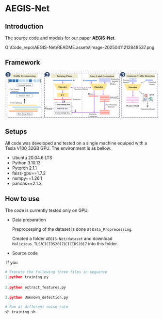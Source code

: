 # AEGIS-Net

## Introduction

The source code and models for our paper **AEGIS-Net**.

G:\Code_repo\AEGIS-Net\README.assets\image-20250411212848537.png

## Framework

![image-20250411212848537](README.assets/image-20250411212848537.png)



## Setups

All code was developed and tested on a single machine equiped with a Tesla V100 32GB GPU. The environment is as bellow:

- Ubuntu 20.04.6 LTS
- Python 3.10.13
- Pytorch 2.1.1
- faiss-gpu==1.7.2
- numpy==1.26.1
- pandas==2.1.3



## How to use

The code is currently tested only on GPU.

- Data preparation

  Preprocessing of the dataset is done at `Data_Proprecessing`.

  Created a folder `AEGIS-Net/dataset` and download `Malicious_TLS`/`CICIDS2017`/`CICIDS2017` into this folder.

- Source code

​		If you 

```python
# Execute the following three files in sequence
1.python training.py

2.python extract_features.py

3.python Unknown_detection.py
```



```python
# Run at different noise rate
sh training.sh
```

